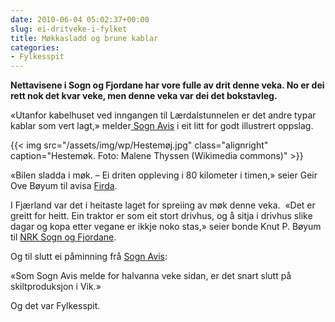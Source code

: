 ```yaml
---
date: 2010-06-04 05:02:37+00:00
slug: ei-dritveke-i-fylket
title: Møkkasladd og brune kablar
categories:
- Fylkesspit
---
```


**Nettavisene i Sogn og Fjordane har vore fulle av drit denne veka. No er  dei rett nok det kvar veke, men denne veka var dei det bokstavleg.**

<!--more-->

«Utanfor  kabelhuset ved inngangen til Lærdalstunnelen er det andre typar  kablar  som vert lagt,» melder[ Sogn Avis](http://www.sognavis.no/lokale_nyhende/article5143722.ece) i eit litt for godt illustrert oppslag.

{{< img src="/assets/img/wp/Hestemøj.jpg" class="alignright" caption="Hestemøk. Foto: Malene Thyssen (Wikimedia commons)" >}}

«Bilen  sladda i møk. – Ei driten oppleving i 80 kilometer i timen,» seier Geir  Ove Bøyum til avisa [Firda](http://www.firda.no/nyhende/article5142806.ece).

I Fjærland var det i heitaste laget for spreiing av møk denne veka.  «Det er greitt for heitt. Ein traktor er som eit stort drivhus, og å  sitja i drivhus slike dagar og kopa etter vegane er ikkje noko stas,»  seier bonde Knut P. Bøyum til [NRK Sogn og Fjordane](http://nrk.no/nyheter/distrikt/nrk_sogn_og_fjordane/1.7149629).

Og til slutt ei påminning frå [Sogn Avis](http://www.sognavis.no/lokale_nyhende/article5140576.ece):

«Som Sogn Avis melde for halvanna veke sidan, er det snart slutt på  skiltproduksjon i  Vik.»

Og det var Fylkesspit.
